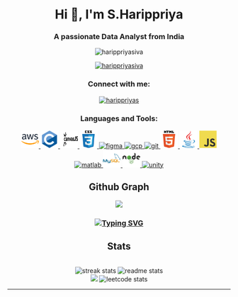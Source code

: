 <h1 align="center">Hi 👋, I'm S.Harippriya</h1>
<h3 align="center">A passionate Data Analyst from India</h3>

<p align="center"> <img src="https://komarev.com/ghpvc/?username=harippriyasiva&label=Profile%20views&color=0e75b6&style=flat" alt="harippriyasiva" /> </p>

<p align="center"> <a href="https://github.com/ryo-ma/github-profile-trophy"><img src="https://github-profile-trophy.vercel.app/?username=harippriyasiva" alt="harippriyasiva" /></a> </p>

<h3 align="center">Connect with me:</h3>
<p align="center">
<a href="https://linkedin.com/in/harippriyas" target="blank"><img align="center" src="https://raw.githubusercontent.com/rahuldkjain/github-profile-readme-generator/master/src/images/icons/Social/linked-in-alt.svg" alt="harippriyas" height="30" width="40" /></a>
</p>

<h3 align="center">Languages and Tools:</h3>
<p align="center"> <a href="https://aws.amazon.com" target="_blank" rel="noreferrer"> <img src="https://raw.githubusercontent.com/devicons/devicon/master/icons/amazonwebservices/amazonwebservices-original-wordmark.svg" alt="aws" width="40" height="40"/> </a> <a href="https://www.cprogramming.com/" target="_blank" rel="noreferrer"> <img src="https://raw.githubusercontent.com/devicons/devicon/master/icons/c/c-original.svg" alt="c" width="40" height="40"/> </a> <a href="https://canvasjs.com" target="_blank" rel="noreferrer"> <img src="https://raw.githubusercontent.com/Hardik0307/Hardik0307/master/assets/canvasjs-charts.svg" alt="canvasjs" width="40" height="40"/> </a> <a href="https://www.w3schools.com/css/" target="_blank" rel="noreferrer"> <img src="https://raw.githubusercontent.com/devicons/devicon/master/icons/css3/css3-original-wordmark.svg" alt="css3" width="40" height="40"/> </a> <a href="https://www.figma.com/" target="_blank" rel="noreferrer"> <img src="https://www.vectorlogo.zone/logos/figma/figma-icon.svg" alt="figma" width="40" height="40"/> </a> <a href="https://cloud.google.com" target="_blank" rel="noreferrer"> <img src="https://www.vectorlogo.zone/logos/google_cloud/google_cloud-icon.svg" alt="gcp" width="40" height="40"/> </a> <a href="https://git-scm.com/" target="_blank" rel="noreferrer"> <img src="https://www.vectorlogo.zone/logos/git-scm/git-scm-icon.svg" alt="git" width="40" height="40"/> </a> <a href="https://www.w3.org/html/" target="_blank" rel="noreferrer"> <img src="https://raw.githubusercontent.com/devicons/devicon/master/icons/html5/html5-original-wordmark.svg" alt="html5" width="40" height="40"/> </a> <a href="https://www.java.com" target="_blank" rel="noreferrer"> <img src="https://raw.githubusercontent.com/devicons/devicon/master/icons/java/java-original.svg" alt="java" width="40" height="40"/> </a> <a href="https://developer.mozilla.org/en-US/docs/Web/JavaScript" target="_blank" rel="noreferrer"> <img src="https://raw.githubusercontent.com/devicons/devicon/master/icons/javascript/javascript-original.svg" alt="javascript" width="40" height="40"/> </a> <a href="https://www.mathworks.com/" target="_blank" rel="noreferrer"> <img src="https://upload.wikimedia.org/wikipedia/commons/2/21/Matlab_Logo.png" alt="matlab" width="40" height="40"/> </a> <a href="https://www.mysql.com/" target="_blank" rel="noreferrer"> <img src="https://raw.githubusercontent.com/devicons/devicon/master/icons/mysql/mysql-original-wordmark.svg" alt="mysql" width="40" height="40"/> </a> <a href="https://nodejs.org" target="_blank" rel="noreferrer"> <img src="https://raw.githubusercontent.com/devicons/devicon/master/icons/nodejs/nodejs-original-wordmark.svg" alt="nodejs" width="40" height="40"/> </a> <a href="https://unity.com/" target="_blank" rel="noreferrer"> <img src="https://www.vectorlogo.zone/logos/unity3d/unity3d-icon.svg" alt="unity" width="40" height="40"/> </a> </p>


<div align=center>
   <!-- Section 6 - Github graph -->
    <h2 align="center"> Github Graph </h2>
   <img src="https://github-readme-activity-graph.vercel.app/graph?username=harippriyasiva&bg_color=130b10&color=c24cba&line=c59bc2&point=4e3b3b&area=true&hide_border=true">
</div>

<h3 align=center>
<a href="https://git.io/typing-svg"><img src="https://readme-typing-svg.demolab.com?font=Times+new+roman&weight=5000&size=28&duration=4000&pause=1000&color=7B1342&background=655CFF00&center=true&vCenter=true&random=false&width=435&lines=A+million+thanks+for+all+your+support;Visit+again!!" alt="Typing SVG" /></a>
</h3>


<div align=center>
   <!-- Section 5 - Github stats -->
    <h2 align="center"> Stats </h2>
<br>
<div align=center>
  <img width=400 src="https://github-readme-streak-stats-salesp07.vercel.app/?user=Harippriyasiva&count_private=true&theme=react&border_radius=10" alt="streak stats"/>
   <img width=400 src="https://github-readme-stats-salesp07.vercel.app/api?username=Harippriyasiva&count_private=true&show_icons=true&theme=react&rank_icon=github&border_radius=10" alt="readme stats" />
    <br/>
  <img width=400 src="https://github-readme-stats.vercel.app/api/top-langs/?username=Harippriyasiva&layout=compact"/>
  <img width=400  src="https://leetcard.jacoblin.cool/harippriyasiva?theme=dark&font=Antic%20Slab&ext=contest" alt="leetcode stats"> 
</div>
</div>
<hr/>
